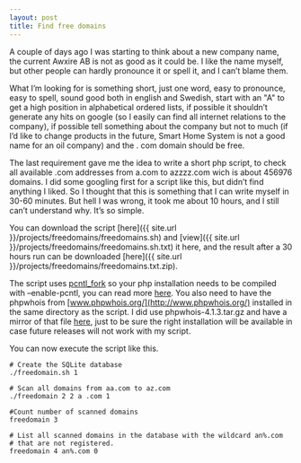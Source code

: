 ```yaml
---
layout: post
title: Find free domains
---
```


A couple of days ago I was starting to think about a new company name,
the current Awxire AB is not as good as it could be. I like the name
myself, but other people can hardly pronounce it or spell it, and I
can’t blame them.

What I’m looking for is something short, just one word, easy to
pronounce, easy to spell, sound good both in english and Swedish, start
with an "A" to get a high position in alphabetical ordered lists, if
possible it shouldn’t generate any hits on google (so I easily can find
all internet relations to the company), if possible tell something about
the company but not to much (if I’d like to change products in the future,
Smart Home System is not a good name for an oil company) and the .
com domain should be free.

The last requirement gave me the idea to write a short php script, to
check all available .com addresses from a.com to azzzz.com wich is about
456976 domains. I did some googling first for a script like this, but
didn’t find anything I liked. So I thought that this is something that
I can write myself in 30-60 minutes. But hell I was wrong, it took me
about 10 hours, and I still can’t understand why. It’s so simple.

You can download the script [here]({{ site.url }}/projects/freedomains/freedomains.sh)
and [view]({{ site.url }}/projects/freedomains/freedomains.sh.txt) it here, and the
result after a 30 hours run can be downloaded
[here]({{ site.url }}/projects/freedomains/freedomains.txt.zip).

The script uses [pcntl_fork](http://www.php.net/manual/en/function.pcntl-fork.php)
so your php installation needs to be compiled with –enable-pcntl, you
can read more [here](http://www.php.net/manual/en/pcntl.installation.php).
You also need to have the phpwhois from [www.phpwhois.org/](http://www.phpwhois.org/)
installed in the same directory as the script. I did use phpwhois-4.1.3.tar.gz
and have a mirror of that file [here](/projects/freedomains/phpwhois-4.1.3.tar.gz),
just to be sure the right installation will be available in case future
releases will not work with my script.

You can now execute the script like this.

    # Create the SQLite database
    ./freedomain.sh 1

    # Scan all domains from aa.com to az.com
    ./freedomain 2 2 a .com 1

    #Count number of scanned domains
    freedomain 3

    # List all scanned domains in the database with the wildcard an%.com
    # that are not registered.
    freedomain 4 an%.com 0
